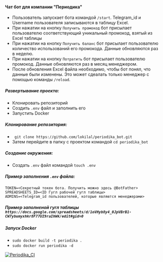#### Чат бот для компании "Периодика"
- Пользователь запускает бота командой `/start`. Telegram_id и Username пользователя записываются в таблицу Excel. 
- При нажатии на кнопку `Получить промокод` бот присылает пользователю соответствующий уникальный промокод, взятый из Excel таблицы 
- При нажатии на кнопку `Получить баланс` бот присылает пользователю количество использований его промокода. Данные обновляются раз в неделю.  
- При нажатии на кнопку `Потратить` бот присылает пользователю промокод. Данные обновляются раз в месяц менеджером.
- После обновления Excel файла необходимо, чтобы бот понял, что данные были изменены. Это может сдеалать только менеджер с помощью команды `/reload`. 
##### Развертывание проекта:
- Клонировать репозиторий
- Создить ```.env``` файл и заполнить его
- Запустить Docker 
##### Клонирование репозитория: 
- ``` git clone https://github.com/lokilal/periodika_bot.git```
- Затем перейдите в папку с проектом командой ```cd periodika_bot```
##### Создание окружения: 
- Создать ```.env``` файл командой `touch .env`
##### Пример заполнения ```.env``` файла: 
``` 
TOKEN=<Секретный токен бота. Получить можно здесь @BotFather>
SPREADSHEETS_ID=<ID Гугл рабочей гугл таблицы>
ADMINS=<Telegram_id пользователей, которые являются менеджерами>
```
##### Пример заполненой гугл таблицы `https://docs.google.com/spreadsheets/d/1oVHyb8y4_0JpVBrB1-CW7ybumyxhkr8F77UI9raIhWk/edit#gid=0`

##### Запуск Docker
- `sudo docker build -t periodika .`
- `sudo docker run periodika -d`


[![Periodika_CI](https://github.com/lokilal/periodika_bot/actions/workflows/periodika_workflow.yml/badge.svg)](https://github.com/lokilal/periodika_bot/actions/workflows/periodika_workflow.yml)
